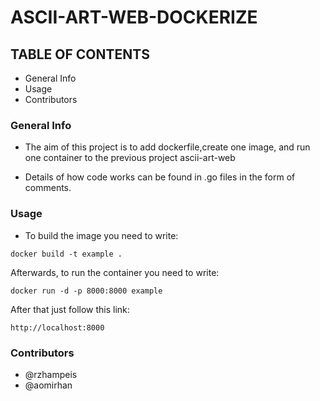 # ASCII-ART-WEB-DOCKERIZE

## TABLE OF CONTENTS
* General Info
* Usage
* Contributors


### General Info
* The aim of this project is to add dockerfile,create one image, and run one container to the previous project ascii-art-web

* Details of how code works can be found in .go files in the form of comments.

### Usage
* To build the image you need to write: 

``` 
docker build -t example .
```
Afterwards, to run the container you need to write:
``` 
docker run -d -p 8000:8000 example
```
After that just follow this link:
```
http://localhost:8000
```
### Contributors
* @rzhampeis 
* @aomirhan  